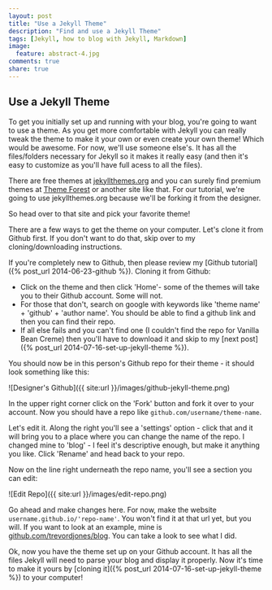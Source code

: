 ```yaml
---
layout: post
title: "Use a Jekyll Theme"
description: "Find and use a Jekyll Theme"
tags: [Jekyll, how to blog with Jekyll, Markdown]
image:
  feature: abstract-4.jpg
comments: true
share: true
---
```



## Use a Jekyll Theme
To get you initially set up and running with your blog, you're going to want to use a theme. As you get more comfortable with Jekyll you can really tweak the theme to make it your own or even create your own theme! Which would be awesome. For now, we'll use someone else's. It has all the files/folders necessary for Jekyll so it makes it really easy (and then it's easy to customize as you'll have full acess to all the files).

There are free themes at [jekyllthemes.org](http://jekyllthemes.org/) and you can surely find premium themes at [Theme Forest](http://themeforest.net/search?utf8=%E2%9C%93&term=jekyll) or another site like that. For our tutorial, we're going to use jekyllthemes.org because we'll be forking it from the designer. 

So head over to that site and pick your favorite theme!

There are a few ways to get the theme on your computer. Let's clone it from Github first. If you don't want to do that, skip over to my cloning/downloading instructions.

If you're completely new to Github, then please review my [Github tutorial]({% post_url 2014-06-23-github %}). Cloning it from Github:

* Click on the theme and then click 'Home'- some of the themes will take you to their Github account. Some will not.
* For those that don't, search on google with keywords like 'theme name' + 'github' + 'author name'. You should be able to find a github link and then you can find their repo.
* If all else fails and you can't find one (I couldn't find the repo for Vanilla Bean Creme) then you'll have to download it and skip to my [next post]({% post_url 2014-07-16-set-up-jekyll-theme %}).

You should now be in this person's Github repo for their theme - it should look something like this:

![Designer's Github]({{ site:url }}/images/github-jekyll-theme.png)

In the upper right corner click on the 'Fork' button and fork it over to your account. Now you should have a repo like `github.com/username/theme-name`.

Let's edit it. Along the right you'll see a 'settings' option - click that and it will bring you to a place where you can change the name of the repo. I changed mine to 'blog' - I feel it's descriptive enough, but make it anything you like. Click 'Rename' and head back to your repo.

Now on the line right underneath the repo name, you'll see a section you can edit:

![Edit Repo]({{ site:url }}/images/edit-repo.png)

Go ahead and make changes here. For now, make the website `username.github.io/'repo-name'`. You won't find it at that url yet, but you will. If you want to look at an example, mine is [github.com/trevordjones/blog](https://github.com/trevordjones/blog). You can take a look to see what I did.

Ok, now you have the theme set up on your Github account. It has all the files Jekyll will need to parse your blog and display it properly. Now it's time to make it yours by [cloning it]({% post_url 2014-07-16-set-up-jekyll-theme %}) to your computer!